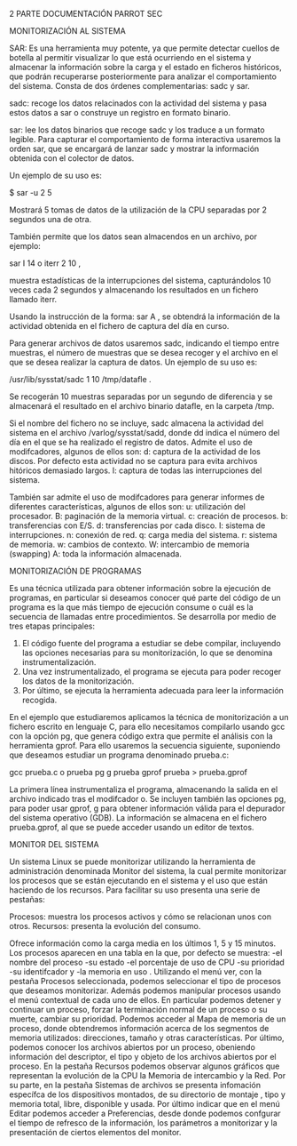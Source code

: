 2  PARTE DOCUMENTACIÓN PARROT SEC 

MONITORIZACIÓN AL SISTEMA

SAR: Es una herramienta muy potente, ya que permite detectar cuellos de botella al permitir visualizar
lo que está ocurriendo en el sistema y almacenar la información sobre la carga y el estado en
ficheros históricos, que podrán recuperarse posteriormente para analizar el comportamiento del
sistema. Consta de dos órdenes complementarias: sadc y sar.

sadc: recoge los datos relacinados con la actividad del sistema y pasa estos datos a sar
o construye un registro en formato binario.

sar: lee los datos binarios que recoge sadc y los traduce a un formato legible.
Para capturar el comportamiento de forma interactiva usaremos la orden sar, que se encargará
de lanzar sadc y mostrar la información obtenida con el colector de datos. 

Un ejemplo de su uso es: 
  
$ sar -u 2 5
  
Mostrará 5 tomas de datos de la utilización de la CPU separadas por 2
segundos una de otra.

También permite que los datos sean almacendos en un archivo, por ejemplo: 

  sar I 14 o iterr 2 10 , 

muestra estadísticas de la interrupciones del sistema, capturándolos 10 veces cada 2
segundos y almacenando los resultados en un fichero llamado iterr.

Usando la instrucción de la forma: sar A , se obtendrá la información de la actividad obtenida
en el fichero de captura del día en curso.

Para generar archivos de datos usaremos sadc, indicando el tiempo entre muestras, el número
de muestras que se desea recoger y el archivo en el que se desea realizar la captura de datos.
Un ejemplo de su uso es: 

  /usr/lib/sysstat/sadc 1 10 /tmp/datafle . 
  
Se recogerán 10 muestras separadas por un segundo de diferencia y se almacenará el resultado en el archivo binario
datafle, en la carpeta /tmp.

Si el nombre del fichero no se incluye, sadc almacena la actividad del sistema en el archivo
/varlog/sysstat/sadd, donde dd indica el número del día en el que se ha realizado el registro de
datos.
Admite el uso de modifcadores, algunos de ellos son:
d: captura de la actividad de los discos. Por defecto esta actividad no se captura para evita archivos hitóricos demasiado largos.
I: captura de todas las interrupciones del sistema.

También sar admite el uso de modifcadores para generar informes de diferentes
características, algunos de ellos son:
u: utilización del procesador.
B: paginación de la memoria virtual.
c: creación de procesos.
b: transferencias con E/S.
d: transferencias por cada disco.
I: sistema de interrupciones.
n: conexión de red.
q: carga media del sistema.
r: sistema de memoria.
w: cambios de contexto.
W: intercambio de memoria (swapping)
A: toda la información almacenada.

MONITORIZACIÓN DE PROGRAMAS

Es una técnica utilizada para obtener información sobre la ejecución de programas, en particular si deseamos conocer qué parte del código de un programa es la que más tiempo de ejecución consume o cuál es la secuencia de llamadas entre procedimientos.
Se desarrolla por medio de tres etapas principales:

 1. El código fuente del programa a estudiar se debe compilar, incluyendo las opciones necesarias para su monitorización, lo que se denomina instrumentalización.
 2. Una vez instrumentalizado, el programa se ejecuta para poder recoger los datos de la monitorización.
 3. Por último, se ejecuta la herramienta adecuada para leer la información recogida.

En el ejemplo que estudiaremos aplicamos la técnica de monitorización a un fichero escrito en lenguaje C, para ello necesitamos compilarlo usando gcc con la opción pg, que genera código extra que permite el análisis con la herramienta gprof. Para ello usaremos la secuencia siguiente, suponiendo que deseamos estudiar un programa denominado prueba.c:

  gcc prueba.c o prueba pg g
  prueba
  gprof prueba > prueba.gprof

La primera línea instrumentaliza el programa, almacenando la salida en el archivo indicado tras el modifcador o. Se incluyen también las opciones pg, para poder usar gprof, g para obtener información válida para el depurador del sistema operativo (GDB).
La información se almacena en el fichero prueba.gprof, al que se puede acceder usando un editor de textos.


MONITOR DEL SISTEMA 

Un sistema Linux se puede monitorizar utilizando la herramienta de administración denominada Monitor del sistema, la cual permite monitorizar los procesos que se están ejecutando en el sistema y el uso que están haciendo de los recursos. Para facilitar su uso presenta una serie de pestañas:

  Procesos: muestra los procesos activos y cómo se relacionan unos con otros.
  Recursos: presenta la evolución del consumo.

Ofrece información como la carga media en los últimos 1, 5 y 15 minutos. Los procesos aparecen en una tabla en la que, por defecto se muestra: 
 -el nombre del proceso 
 -su estado
 -el porcentaje de uso de CPU
 -su prioridad
 -su identifcador y 
 -la memoria en uso .
Utilizando el menú ver, con la pestaña Procesos seleccionada, podemos seleccionar el tipo de procesos que deseamos monitorizar. Además podemos manipular procesos usando el menú contextual de cada uno de ellos. En particular podemos detener y continuar un proceso, forzar la terminación normal de un proceso o su muerte, cambiar su prioridad. Podemos acceder al Mapa de memoria de un proceso, donde obtendremos información acerca de los segmentos de memoria utilizados: direcciones, tamaño y otras características. Por último, podemos conocer los archivos abiertos por un proceso, obeniendo información del descriptor, el tipo y objeto de los archivos abiertos por el proceso.
En la pestaña Recursos podemos observar algunos gráficos que representan la evolución de la CPU la Memoria de intercambio y la Red. Por su parte, en la pestaña Sistemas de archivos se presenta infomación específca de los dispositivos montados, de su directorio de montaje , tipo y memoria total, libre, disponible y usada. Por último indicar que en el menú Editar podemos acceder a Preferencias, desde donde podemos confgurar el tiempo de refresco de la información, los parámetros a monitorizar y la presentación de ciertos elementos del monitor.
